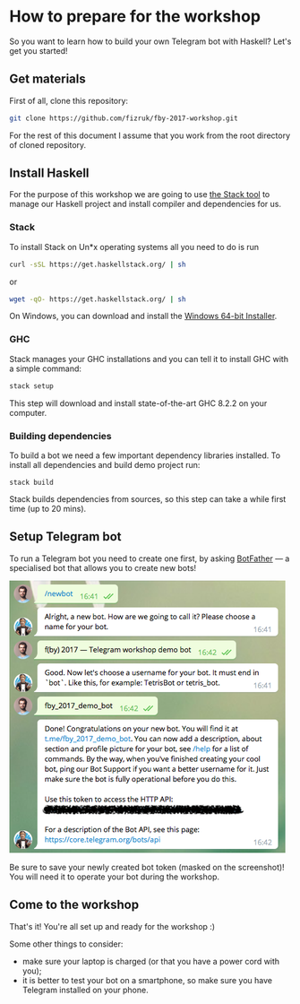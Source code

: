 How to prepare for the workshop
===============================

So you want to learn how to build your own Telegram bot with Haskell?
Let's get you started!

## Get materials

First of all, clone this repository:

```sh
git clone https://github.com/fizruk/fby-2017-workshop.git
```

For the rest of this document I assume that you work
from the root directory of cloned repository.

## Install Haskell

For the purpose of this workshop we are going to use
[the Stack tool](https://docs.haskellstack.org/en/stable/README/)
to manage our Haskell project and install compiler and dependencies for us.

### Stack

To install Stack on Un*x operating systems all you need to do is run

```sh
curl -sSL https://get.haskellstack.org/ | sh
```

or

```sh
wget -qO- https://get.haskellstack.org/ | sh
```

On Windows, you can download and install the
[Windows 64-bit Installer](https://www.stackage.org/stack/windows-x86_64-installer).

### GHC

Stack manages your GHC installations and
you can tell it to install GHC with a simple command:

```sh
stack setup
```

This step will download and install state-of-the-art GHC 8.2.2 on your computer.

### Building dependencies

To build a bot we need a few important dependency libraries installed.
To install all dependencies and build demo project run:

```
stack build
```


Stack builds dependencies from sources, so this step can take a while first time
(up to 20 mins).

## Setup Telegram bot

To run a Telegram bot you need to create one first, by asking
[BotFather](https://telegram.me/botfather) — a specialised bot
that allows you to create new bots!

![Setting up a new bot via BotFather.](images/newbot_screenshot.png)

Be sure to save your newly created bot token (masked on the screenshot)!
You will need it to operate your bot during the workshop.

## Come to the workshop

That's it! You're all set up and ready for the workshop :)

Some other things to consider:
- make sure your laptop is charged (or that you have a power cord with you);
- it is better to test your bot on a smartphone, so make sure you have Telegram installed on your phone.
